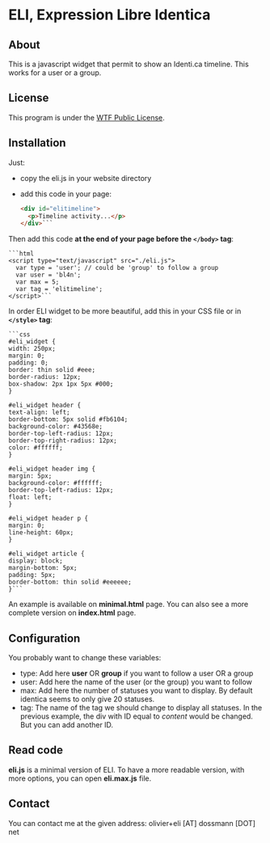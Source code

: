 # ELI, Expression Libre Identica

## About

This is a javascript widget that permit to show an Identi.ca timeline. This works for a user or a group.

## License

This program is under the [WTF Public License](http://sam.zoy.org/wtfpl/COPYING 'Read more about the WTF Public License').

## Installation

Just:

  * copy the eli.js in your website directory
  * add this code in your page:

    ```html
    <div id="elitimeline">
      <p>Timeline activity...</p>
    </div>```

Then add this code **at the end of your page before the `</body>` tag**:

    ```html
    <script type="text/javascript" src="./eli.js">
      var type = 'user'; // could be 'group' to follow a group
      var user = 'bl4n';
      var max = 5;
      var tag = 'elitimeline';
    </script>```

In order ELI widget to be more beautiful, add this in your CSS file or in **`</style>` tag**:

    ```css
    #eli_widget {
    width: 250px;
    margin: 0;
    padding: 0;
    border: thin solid #eee;
    border-radius: 12px;
    box-shadow: 2px 1px 5px #000;
    }

    #eli_widget header {
    text-align: left;
    border-bottom: 5px solid #fb6104;
    background-color: #43568e;
    border-top-left-radius: 12px;
    border-top-right-radius: 12px;
    color: #ffffff;
    }

    #eli_widget header img {
    margin: 5px;
    background-color: #ffffff;
    border-top-left-radius: 12px;
    float: left;
    }

    #eli_widget header p {
    margin: 0;
    line-height: 60px;
    }

    #eli_widget article {
    display: block;
    margin-bottom: 5px;
    padding: 5px;
    border-bottom: thin solid #eeeeee;
    }```

An example is available on **minimal.html** page. You can also see a more complete version on **index.html** page.

## Configuration

You probably want to change these variables:

  * type: Add here **user** OR **group** if you want to follow a user OR a group
  * user: Add here the name of the user (or the group) you want to follow
  * max: Add here the number of statuses you want to display. By default identica seems to only give 20 statuses.
  * tag: The name of the tag we should change to display all statuses. In the previous example, the div with ID equal to *content* would be changed. But you can add another ID.

## Read code

**eli.js** is a minimal version of ELI. To have a more readable version, with more options, you can open **eli.max.js** file.

## Contact

You can contact me at the given address: olivier+eli [AT] dossmann [DOT] net
